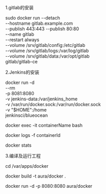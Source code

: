 1.gitlab的安装

sudo docker run --detach \
    --hostname gitlab.example.com \
    --publish 443:443 --publish 80:80 \
    --name gitlab \
    --restart always \
    --volume /srv/gitlab/config:/etc/gitlab \
    --volume /srv/gitlab/logs:/var/log/gitlab \
    --volume /srv/gitlab/data:/var/opt/gitlab \
    gitlab/gitlab-ce

2.Jenkins的安装

docker run -d \
  --rm \
  -p 8081:8080 \
  -v jenkins-data:/var/jenkins_home \
  -v /var/run/docker.sock:/var/run/docker.sock \
  -v "$HOME":/home \
  jenkinsci/blueocean

docker exec -it containerName bash

docker logs -f containerId

docker stats

3.编译及运行工程

cd /var/apps/docker

docker build -t aura/docker .

docker run -d -p 8080:8080 aura/docker
